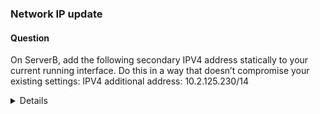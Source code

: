 ### Network IP update

#### Question

On ServerB, add the following secondary IPV4 address statically to your current running interface. Do this in a way that doesn’t compromise your existing settings:
    IPV4 additional address: 10.2.125.230/14

<details>

```bash
ssh rhcsaB
sudo -i
```

1. Display active connection
```bash
nmcli con show --active
```

2. Add ipv4 address
```
nmcli con mod ens18 +ipv4.addr 10.2.125.230/14
```

3. Reload the Network manager with new settings
```
nmcli con reload
nmcli con up ens18
```

4. Verify
```
nmcli con show ens18 | grep ipv4
```

</details>